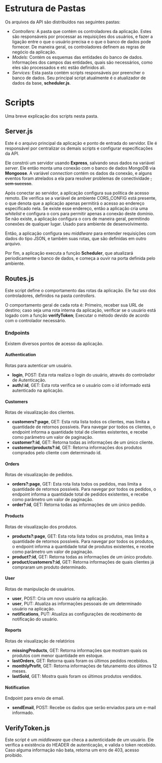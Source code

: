 # Estrutura de Pastas

Os arquivos da API são distribuídos nas seguintes pastas:

- *Controllers:* A pasta que contém os controladores da aplicação. Estes são responsáveis por processar as requisições dos usuários, e fazer a ligação entre o que o usuário precisa e o que o banco de dados pode fornecer. De maneira geral, os controladores definem as regras de negócio da aplicação.
- *Models:* Contém os esquemas das entidades do banco de dados. Informações dos campos das entidades, quais são necessários, como eles são processados e etc estão definidos ali.
- *Services:* Esta pasta contém scripts responsáveis por preencher o banco de dados. Seu principal script atualmente é o atualizador de dados da base, **scheduler.js**.

# Scripts

Uma breve explicação dos scripts nesta pasta.

## Server.js

Este é o arquivo principal da aplicação e ponto de entrada do servidor. Ele é responsável por centralizar os demais scripts e configurar especificações da API.

Ele constrói um servidor usando **Express**, salvando seus dados na variável *server*. Ele então monta uma conexão com o banco de dados MongoDB via **Mongoose**. A variável *connection* contém os dados da conexão, e alguns eventos foram atrelados a ela para resolver problemas de conectividade ~~, sem sucesso~~.

Após conectar ao servidor, a aplicação configura sua política de acesso remoto. Ele verifica se a variável de ambiente CORS_CONFIG está presente, o que denota que a aplicação apenas permitirá o acesso ao endereço especificado nela.
    Se existe esse endereço, então a aplicação cria uma *whitelist* e configura o cors para permitir apenas a conexão deste domínio.
    Se não existe, a aplicação configura o cors de maneira geral, permitindo conexões de qualquer lugar. Usado para ambiente de desenvolvimento.

Então, a aplicação configura seu *middlware* para entender requisições com dados do tipo JSON, e também suas rotas, que são definidas em outro arquivo.

Por fim, a aplicação executa a função **Scheduler**, que atualizará periodicamente o banco de dados, e começa a ouvir na porta definida pelo ambiente.

## Routes.js

Este script define o comportamento das rotas da aplicação. Ele faz uso dos controladores, definidos na pasta *controllers*.

O comportamento geral de cada rota é: Primeiro, receber sua URL de destino; caso seja uma rota interna da aplicação, verificar se o usuário está logado com a função **verifyToken**; Executar o método devido de acordo com o controlador necessário.

### Endpoints

Existem diversos pontos de acesso da aplicação.

#### Authentication

Rotas para autenticar um usuário.

- **login**, POST: Esta rota realiza o login do usuário, através do controlador de Autenticação.
- **auth/:id**, GET: Esta rota verifica se o usuário com o id informado está autenticado na aplicação.

#### Customers

Rotas de visualização dos clientes.

- **customers?:page**, GET: Esta rota lista todos os clientes, mas limita a quantidade de retornos possíveis. Para navegar por todos os clientes, o endpoint informa a quantidade total de clientes existentes, e recebe como parâmetro um valor de paginação.
- **customer?:id**, GET: Retorna todas as informações de um único cliente.
- **customer/products?:id**, GET: Retorna informações dos produtos comprados pelo cliente com determinado id.

#### Orders

Rotas de visualização de pedidos.

- **orders?:page**, GET: Esta rota lista todos os pedidos, mas limita a quantidade de retornos possíveis. Para navegar por todos os pedidos, o endpoint informa a quantidade total de pedidos existentes, e recebe como parâmetro um valor de paginação.
- **order?:id**, GET: Retorna todas as informações de um único pedido.

#### Products

Rotas de visualização dos produtos.

- **products?:page**, GET: Esta rota lista todos os produtos, mas limita a quantidade de retornos possíveis. Para navegar por todos os produtos, o endpoint informa a quantidade total de produtos existentes, e recebe como parâmetro um valor de paginação.
- **product?:id**, GET: Retorna todas as informações de um único produto.
- **product/customers?:id**, GET: Retorna informações de quais clientes já compraram um produto determinado.

#### User

Rotas de manipulação de usuários.

- **user**, POST: Cria um novo usuário na aplicação.
- **user**, PUT: Atualiza as informações pessoais de um determinado usuário na aplicação.
- **notifications**, PUT: Atualiza as configurações de recebimento de notificação do usuário.

#### Reports

Rotas de visualização de relatórios

- **missingProducts**, GET: Retorna informações que mostram quais os produtos com menor quantidade em estoque.
- **lastOrders**, GET: Retorna quais foram os últimos pedidos recebidos.
- **monthlyProfit**, GET: Retorna informações de faturamento dos últimos 12 meses.
- **lastSold**, GET: Mostra quais foram os últimos produtos vendidos.

#### Notification

Endpoint para envio de email.

- **sendEmail**, POST: Recebe os dados que serão enviados para um e-mail informado.

## VerifyToken.js

Este script é um *middleware* que checa a autenticidade de um usuário. Ele verifica a existência do HEADER de autenticação, e valida o token recebido. Caso alguma informação não bata, retorna um erro de 403, acesso proibido.
